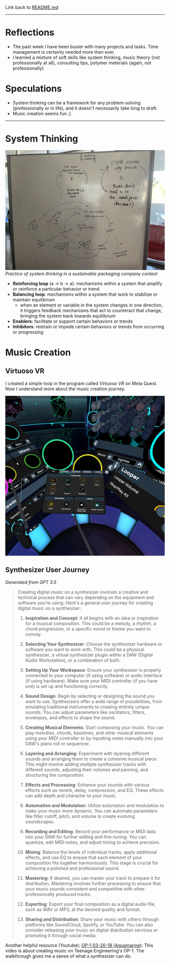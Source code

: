 Link back to [README.md](../README.md)

---
# Reflections
- The past week I have been busier with many projects and tasks.  Time management is certainly needed more than ever. 
- I learned a mixture of soft skills like system thinking, music theory (not professionally at all), consulting tips, polymer meterials (again, not professionally)

# Speculations
- System thinking can be a framework for any problem-solving (professionally or in life), and it doesn't necessarily take long to draft. 
- Music creation seems fun ;)

---

# System Thinking
![img](_attachments/system_map.JPG)
*Practice of system thinking in a sustainable packaging company context*

- **Reinforcing loop** (a -> b -> a): mechanisms within a system that amplify or reinforce a particular behavior or trend. 
- **Balancing loop**: mechanisms within a system that work to stabilize or maintain equilibrium
	- when an element or variable in the system changes in one direction, it triggers feedback mechanisms that act to counteract that change, bringing the system back towards equilibrium
- **Enablers**: facilitate or support certain behaviors or trends
- **Inhibitors**: restrain or impede certain behaviors or trends from occurring or progressing


# Music Creation
## Virtuoso VR
I created a simple loop in the program called *Virtuoso VR* on Meta Quest. Now I understand more about the music creation journey.  

![img](_attachments/Virtuoso.JPG)

## Synthesizer User Journey
*Generated from GPT 3.5*
> Creating digital music on a synthesizer involves a creative and technical process that can vary depending on the equipment and software you're using. Here's a general user journey for creating digital music on a synthesizer:
>
>1. **Inspiration and Concept**:
>	It all begins with an idea or inspiration for a musical composition. This could be a melody, a rhythm, a chord progression, or a specific mood or theme you want to convey.
>
> 2. **Selecting Your Synthesizer**:
> 	Choose the synthesizer hardware or software you want to work with. This could be a physical synthesizer, a virtual synthesizer plugin within a DAW (Digital Audio Workstation), or a combination of both.
>
>3. **Setting Up Your Workspace**:
>	Ensure your synthesizer is properly connected to your computer (if using software) or audio interface (if using hardware). Make sure your MIDI controller (if you have one) is set up and functioning correctly.
>
> 4. **Sound Design**:
> 	Begin by selecting or designing the sound you want to use. Synthesizers offer a wide range of possibilities, from emulating traditional instruments to creating entirely unique sounds. You can adjust parameters like oscillators, filters, envelopes, and effects to shape the sound.
> 
> 5. **Creating Musical Elements**:
> 	Start composing your music. You can play melodies, chords, basslines, and other musical elements using your MIDI controller or by inputting notes manually into your DAW's piano roll or sequencer.
>
> 6. **Layering and Arranging**:
> 	Experiment with layering different sounds and arranging them to create a cohesive musical piece. This might involve adding multiple synthesizer tracks with different sounds, adjusting their volumes and panning, and structuring the composition.
>
> 7. **Effects and Processing**:
> 	Enhance your sounds with various effects such as reverb, delay, compression, and EQ. These effects can add depth and character to your music.
> 
> 8. **Automation and Modulation**:
> 	Utilize automation and modulation to make your music more dynamic. You can automate parameters like filter cutoff, pitch, and volume to create evolving soundscapes.
>
> 9. **Recording and Editing**:
> 	Record your performance or MIDI data into your DAW for further editing and fine-tuning. You can quantize, edit MIDI notes, and adjust timing to achieve precision.
>
> 10. **Mixing**:
> 	Balance the levels of individual tracks, apply additional effects, and use EQ to ensure that each element of your composition fits together harmoniously. This stage is crucial for achieving a polished and professional sound.
>
> 11. **Mastering**:
> 	If desired, you can master your track to prepare it for distribution. Mastering involves further processing to ensure that your music sounds consistent and competitive with other professionally produced tracks.
>
> 12. **Exporting**:
> 	Export your final composition as a digital audio file, such as WAV or MP3, at the desired quality and format.
> 
> 13. **Sharing and Distribution**:
> 	Share your music with others through platforms like SoundCloud, Spotify, or YouTube. You can also consider releasing your music on digital distribution services or promoting it through social media.

Another helpful resource (Youtube): 
[OP-1 03-20-18 (Aquamarine)](https://www.youtube.com/watch?v=-8sMk5KeWvg): This video is about creating music on Teenage Engineering's OP-1. The walkthrough gives me a sense of what a synthesizer can do. 
